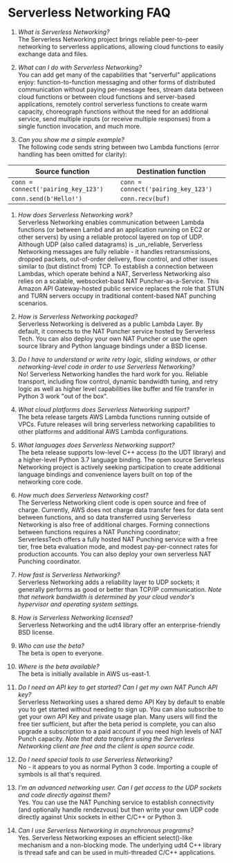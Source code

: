 # Serverless Networking FAQ

1. _What is Serverless Networking?_  
The Serverless Networking project brings reliable peer-to-peer networking to serverless applications, allowing cloud functions to easily exchange data and files.

1. _What can I do with Serverless Networking?_  
You can add get many of the capabilities that "serverful" applications enjoy: function-to-function messaging and other forms of distributed communication without paying per-message fees, stream data between cloud functions or between cloud functions and server-based applications, remotely control serverless functions to create warm capacity, choreograph functions without the need for an additional service, send multiple inputs (or receive multiple responses) from a single function invocation, and much more.

1. _Can you show me a simple example?_  
The following code sends string between two Lambda functions (error handling has been omitted for clarity):

|           Source function         |        Destination function       |
|-----------------------------------|-----------------------------------|
|`conn = connect('pairing_key_123')`|`conn = connect('pairing_key_123')`|
|`conn.send(b'Hello!')`             |`conn.recv(buf)`                   |

1. _How does Serverless Networking work?_  
Serverless Networking enables communication between Lambda functions (or between Lambd and an application running on EC2 or other servers) by using a reliable protocol layered on top of UDP. Although UDP (also called datagrams) is _un_reliable, Serverless Networking messages are fully reliable - it handles retransmissions, dropped packets, out-of-order delivery, flow control, and other issues similar to (but distinct from) TCP. To establish a connection between Lambdas, which operate behind a NAT, Serverless Networking also relies on a scalable, websocket-basd NAT Puncher-as-a-Service. This Amazon API Gateway-hosted public service replaces the role that STUN and TURN servers occupy in traditional content-based NAT punching scenarios.

1. _How is Serverless Networking packaged?_  
Serverless Networking is delivered as a public Lambda Layer. By default, it connects to the NAT Puncher service hosted by Serverless Tech. You can also deploy your own NAT Puncher or use the open source library and Python language bindings under a BSD license.

1. _Do I have to understand or write retry logic, sliding windows, or other networking-level code in order to use Serverless Networking?_   
No! Serverless Networking handles the hard work for you. Reliable transport, including flow control, dynamic bandwidth tuning, and retry logic as well as higher level capabilities like buffer and file transfer in Python 3 work "out of the box".

1. _What cloud platforms does Serverless Networking support?_  
The beta release targets AWS Lambda functions running outside of VPCs. Future releases will bring serverless networking capabilities to other platforms and additional AWS Lambda configurations.

1. _What languages does Serverless Networking support?_  
The beta release supports low-level C++ access (to the UDT library) and a higher-level Python 3.7 language binding. The open source Serverless Networking project is actively seeking participation to create additional language bindings and convenience layers built on top of the networking core code.

1. _How much does Serverless Networking cost?_  
The Serverless Networking client code is open source and free of charge. Currently, AWS does not charge data transfer fees for data sent between functions, and so data transferred using Serverless Networking is also free of additional charges. Forming connections between functions requires a NAT Punching coordinator; ServerlessTech offers a fully hosted NAT Punching service with a free tier, free beta evaluation mode, and modest pay-per-connect rates for production accounts. You can also deploy your own serverless NAT Punching coordinator.

1. _How fast is Serverless Networking?_  
Serverless Networking adds a reliability layer to UDP sockets; it generally performs as good or better than TCP/IP communication. _Note that network bandwidth is determined by your cloud vendor's hypervisor and operating system settings._

1. _How is Serverless Networking licensed?_  
Serverless Networking and the udt4 library offer an enterprise-friendly BSD license.

1. _Who can use the beta?_  
The beta is open to everyone.

1. _Where is the beta available?_  
The beta is initially available in AWS us-east-1.

1. _Do I need an API key to get started? Can I get my own NAT Punch API key?_  
Serverless Networking uses a shared demo API Key by default to enable you to get started without needing to sign up. You can also subscribe to get your own API Key and private usage plan. Many users will find the free tier sufficient, but after the  beta period is complete, you can also upgrade a subscription to a paid account if you need high levels of NAT Punch capacity. _Note that data transfers using the Serverless Networking client are free and the client is open source code._

1. _Do I need special tools to use Serverless Networking?_  
No - it appears to you as normal Python 3 code. Importing a couple of symbols is all that's required.

1. _I'm an advanced networking user. Can I get access to the UDP sockets and code directly against them?_  
Yes. You can use the NAT Punching service to establish connectivity (and optionally handle rendezvous) but then write your own UDP code directly against Unix sockets in either C/C++ or Python 3.

1. _Can I use Serverless Networking in asynchronous programs?_  
Yes. Serverless Networking exposes an efficient select()-like mechanism and a non-blocking mode. The underlying udt4 C++ library is thread safe and can be used in multi-threaded C/C++ applications.
